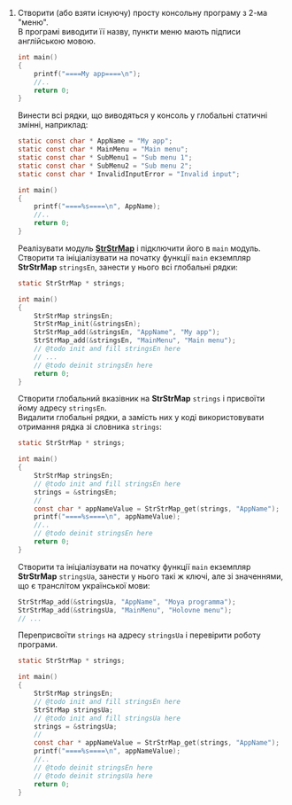 1. Створити (або взяти існуючу) просту консольну програму з 2-ма "меню".  
    В програмі виводити її назву, пункти меню мають підписи англійською мовою. 
    ```c
    int main()
    {
        printf("====My app====\n");
        //..
        return 0;
    }
    ```
    Винести всі рядки, що виводяться у консоль у глобальні статичні змінні, наприклад:
    ```c
    static const char * AppName = "My app";
    static const char * MainMenu = "Main menu";
    static const char * SubMenu1 = "Sub menu 1";
    static const char * SubMenu2 = "Sub menu 2";
    static const char * InvalidInputError = "Invalid input";
    
    int main()
    {
        printf("====%s====\n", AppName);
        //..
        return 0;
    }
    ```
    Реалізувати модуль [**StrStrMap**][strstrmap-int] і підключити його в `main` модуль.  
    Створити та ініціалізувати на початку функції `main` екземпляр **StrStrMap** `stringsEn`, занести у нього всі глобальні рядки:
    ```c
    static StrStrMap * strings;
    
    int main()
    {
        StrStrMap stringsEn;
        StrStrMap_init(&stringsEn);
        StrStrMap_add(&stringsEn, "AppName", "My app");
        StrStrMap_add(&stringsEn, "MainMenu", "Main menu");
        // @todo init and fill stringsEn here
        // ...
        // @todo deinit stringsEn here
        return 0;
    }
    ```
    Створити глобальний вказівник на **StrStrMap** `strings` і присвоїти йому адресу `stringsEn`.   
    Видалити глобальні рядки, а замість них у коді використовувати отримання рядка зі словника `strings`:
    ```c
    static StrStrMap * strings;
    
    int main()
    {
        StrStrMap stringsEn;
        // @todo init and fill stringsEn here
        strings = &stringsEn;
        //
        const char * appNameValue = StrStrMap_get(strings, "AppName");
        printf("====%s====\n", appNameValue);
        //..
        // @todo deinit stringsEn here
        return 0;
    }
    ```
    Створити та ініціалізувати на початку функції `main` екземпляр **StrStrMap** `stringsUa`, занести у нього такі ж ключі, але зі значеннями, що є транслітом української мови:
    ```c
    StrStrMap_add(&stringsUa, "AppName", "Moya programma");
    StrStrMap_add(&stringsUa, "MainMenu", "Holovne menu");
    // ...
    ```
    Переприсвоїти `strings` на адресу `stringsUa` і перевірити роботу програми.
    
    ```c
    static StrStrMap * strings;
    
    int main()
    {
        StrStrMap stringsEn;
        // @todo init and fill stringsEn here
        StrStrMap stringsUa;
        // @todo init and fill stringsUa here
        strings = &stringsUa;
        //
        const char * appNameValue = StrStrMap_get(strings, "AppName");
        printf("====%s====\n", appNameValue);
        //..
        // @todo deinit stringsEn here
        // @todo deinit stringsUa here
        return 0;
    }
    ```
    
    [strstrmap-int]: https://docs.google.com/presentation/d/18PQX143prl8iTkqzjQM7h1_GZQ1swnf17oQ0TLarKpw/edit#slide=id.g50ad2596a1_4_0
